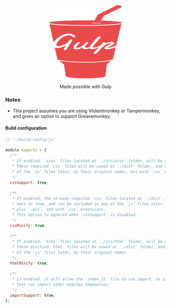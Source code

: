 <p align="center">
  <a href="https://gulpjs.com">
    <img width="230" height="230" src="https://github.com/FlowerForWar/scrapyard/raw/main/gulp.svg" />
  </a>
  <p align="center">Made possible with Gulp</p>
</p>

### Notes
* This project assumes you are using Violentmonkey or Tampermonkey, and gives an option to support Greasemonkey.

#### Build configuration
```js
// './build.config.js'

module.exports = {
  /**
   * If enabled, `scss` files located at `./src/scss` folder, will be compiled to `css` files.
   * These compiled `css` files will be saved at `./dist` folder, and can be included in any
   * of the `js` files later, by their original names, but with `css` extensions.
   */
  cssSupport: true,

  /**
   * If enabled, the already compiled `css` files located at `./dist`, will have minified versions
   * next to them, and can be included in any of the `js` files later, by their original names,
   * plus `.min`, and with `css` extensions.
   * This option is ignored when `cssSupport` is disabled.
   */
  cssMinify: true,

  /**
   * If enabled, `html` files located at `./src/html` folder, will be minified.
   * These minified `html` files will be saved at `./dist` folder, and can be included in any
   * of the `js` files later, by their original names.
   */
  htmlMinify: true,

  /**
   * If enabled, it will allow the `index.js` file to use import, to import other modules,
   * that can import other modules themselves.
   */
  importSupport: true,
};
```
